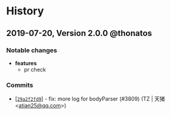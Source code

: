 # History

## 2019-07-20, Version 2.0.0 @thonatos

### Notable changes

* **features**
  * pr check

### Commits

  * [[`29a2f2fd9`](http://github.com/eggjs/egg/commit/29a2f2fd92e4d3e3cf0ee9ff034d8cdce07ee693)] - fix: more log for bodyParser (#3809) (TZ | 天猪 <<atian25@qq.com>>)
